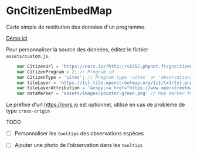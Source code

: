 # GnCitizenEmbedMap
Carte simple de restitution des données d'un programme.

[Démo ici](https://lpoagirpourlabiodiversite.github.io/GnCitizenEmbedMap/ "Démo")

Pour personnaliser la source des données, éditez le fichier `assets/custom.js`.

```js
    var CitizenUrl = 'https://cors.io/?http://v2252.phpnet.fr/gncitizen/api'; // GeoNature-citizen API url 
    var CitizenProgram = 2; // Program id
    var CitizenType = 'sites'; // Program type 'sites' or 'observations' 
    var tileLayer = 'https://{s}.tile.openstreetmap.org/{z}/{x}/{y}.png'; // Map background source layer (OpenStreetMap)
    var tileLayerAttribution = '&copy;<a href="https://www.openstreetmap.org/copyright">OpenStreetMap</a>contributors'; // Map background source layer citation (OpenStreetMap)
    var dataMarker = 'assets/images/pointer-green.png' // Map marker for datas
```

Le préfixe d'url https://cors.io est optionnel, utilisé en cas de problème de type `cross-origin`

TODO

* [ ] Personnaliser les `tooltips` des observations espèces
* [ ] Ajouter une photo de l'observation dans les `tooltips`

